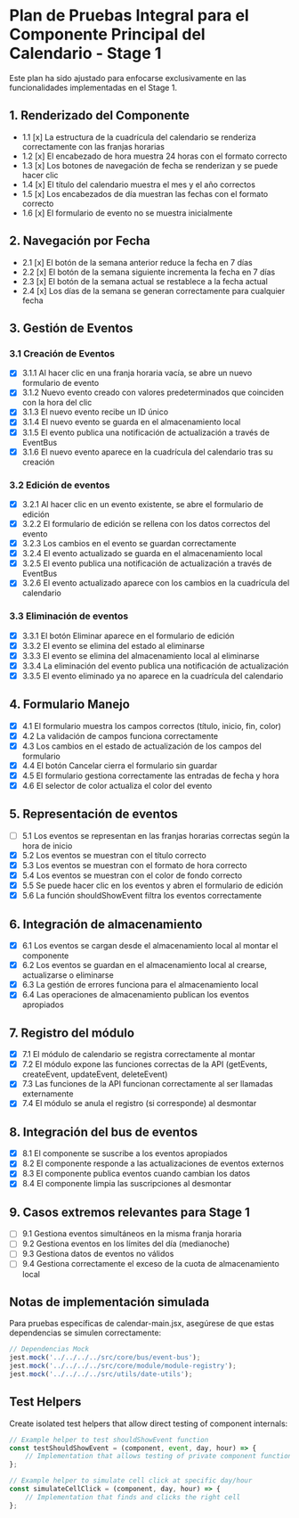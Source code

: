 # Plan de Pruebas Integral para el Componente Principal del Calendario - Stage 1

Este plan ha sido ajustado para enfocarse exclusivamente en las funcionalidades implementadas en el Stage 1.

## 1. Renderizado del Componente

- 1.1 [x] La estructura de la cuadrícula del calendario se renderiza correctamente con las franjas horarias
- 1.2 [x] El encabezado de hora muestra 24 horas con el formato correcto
- 1.3 [x] Los botones de navegación de fecha se renderizan y se puede hacer clic
- 1.4 [x] El título del calendario muestra el mes y el año correctos
- 1.5 [x] Los encabezados de día muestran las fechas con el formato correcto
- 1.6 [x] El formulario de evento no se muestra inicialmente

## 2. Navegación por Fecha

- 2.1 [x] El botón de la semana anterior reduce la fecha en 7 días
- 2.2 [x] El botón de la semana siguiente incrementa la fecha en 7 días
- 2.3 [x] El botón de la semana actual se restablece a la fecha actual
- 2.4 [x] Los días de la semana se generan correctamente para cualquier fecha

## 3. Gestión de Eventos

### 3.1 Creación de Eventos

- [x] 3.1.1 Al hacer clic en una franja horaria vacía, se abre un nuevo formulario de evento
- [x] 3.1.2 Nuevo evento creado con valores predeterminados que coinciden con la hora del clic
- [x] 3.1.3 El nuevo evento recibe un ID único
- [x] 3.1.4 El nuevo evento se guarda en el almacenamiento local
- [x] 3.1.5 El evento publica una notificación de actualización a través de EventBus
- [x] 3.1.6 El nuevo evento aparece en la cuadrícula del calendario tras su creación

### 3.2 Edición de eventos

- [x] 3.2.1 Al hacer clic en un evento existente, se abre el formulario de edición
- [x] 3.2.2 El formulario de edición se rellena con los datos correctos del evento
- [x] 3.2.3 Los cambios en el evento se guardan correctamente
- [x] 3.2.4 El evento actualizado se guarda en el almacenamiento local
- [x] 3.2.5 El evento publica una notificación de actualización a través de EventBus
- [x] 3.2.6 El evento actualizado aparece con los cambios en la cuadrícula del calendario

### 3.3 Eliminación de eventos

- [x] 3.3.1 El botón Eliminar aparece en el formulario de edición
- [x] 3.3.2 El evento se elimina del estado al eliminarse
- [x] 3.3.3 El evento se elimina del almacenamiento local al eliminarse
- [x] 3.3.4 La eliminación del evento publica una notificación de actualización
- [x] 3.3.5 El evento eliminado ya no aparece en la cuadrícula del calendario

## 4. Formulario Manejo

- [x] 4.1 El formulario muestra los campos correctos (título, inicio, fin, color)
- [x] 4.2 La validación de campos funciona correctamente
- [x] 4.3 Los cambios en el estado de actualización de los campos del formulario
- [x] 4.4 El botón Cancelar cierra el formulario sin guardar
- [x] 4.5 El formulario gestiona correctamente las entradas de fecha y hora
- [x] 4.6 El selector de color actualiza el color del evento

## 5. Representación de eventos

- [ ] 5.1 Los eventos se representan en las franjas horarias correctas según la hora de inicio
- [x] 5.2 Los eventos se muestran con el título correcto
- [x] 5.3 Los eventos se muestran con el formato de hora correcto
- [x] 5.4 Los eventos se muestran con el color de fondo correcto
- [x] 5.5 Se puede hacer clic en los eventos y abren el formulario de edición
- [x] 5.6 La función shouldShowEvent filtra los eventos correctamente

## 6. Integración de almacenamiento

- [x] 6.1 Los eventos se cargan desde el almacenamiento local al montar el componente
- [x] 6.2 Los eventos se guardan en el almacenamiento local al crearse, actualizarse o eliminarse
- [x] 6.3 La gestión de errores funciona para el almacenamiento local
- [x] 6.4 Las operaciones de almacenamiento publican los eventos apropiados

## 7. Registro del módulo

- [x] 7.1 El módulo de calendario se registra correctamente al montar
- [x] 7.2 El módulo expone las funciones correctas de la API (getEvents, createEvent, updateEvent, deleteEvent)
- [x] 7.3 Las funciones de la API funcionan correctamente al ser llamadas externamente
- [x] 7.4 El módulo se anula el registro (si corresponde) al desmontar

## 8. Integración del bus de eventos

- [x] 8.1 El componente se suscribe a los eventos apropiados
- [x] 8.2 El componente responde a las actualizaciones de eventos externos
- [x] 8.3 El componente publica eventos cuando cambian los datos
- [x] 8.4 El componente limpia las suscripciones al desmontar

## 9. Casos extremos relevantes para Stage 1

- [ ] 9.1 Gestiona eventos simultáneos en la misma franja horaria
- [ ] 9.2 Gestiona eventos en los límites del día (medianoche)
- [ ] 9.3 Gestiona datos de eventos no válidos
- [ ] 9.4 Gestiona correctamente el exceso de la cuota de almacenamiento local

## Notas de implementación simulada

Para pruebas específicas de calendar-main.jsx, asegúrese de que estas dependencias se simulen correctamente:
```javascript
// Dependencias Mock
jest.mock('../../../../src/core/bus/event-bus');
jest.mock('../../../../src/core/module/module-registry');
jest.mock('../../../../src/utils/date-utils');
```

## Test Helpers

Create isolated test helpers that allow direct testing of component internals:

```javascript
// Example helper to test shouldShowEvent function
const testShouldShowEvent = (component, event, day, hour) => {
    // Implementation that allows testing of private component function
};

// Example helper to simulate cell click at specific day/hour
const simulateCellClick = (component, day, hour) => {
    // Implementation that finds and clicks the right cell
};
```